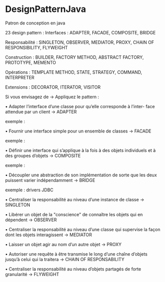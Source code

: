 # DesignPatternJava
Patron de conception en java

23 design pattern : 
Interfaces : ADAPTER, FACADE, COMPOSITE, BRIDGE

Responsabilité : SINGLETON, OBSERVER, MEDIATOR, PROXY, CHAIN OF RESPONSIBILITY,
FLYWEIGHT

Construction : BUILDER, FACTORY METHOD, ABSTRACT FACTORY, PROTOTYPE, MEMENTO

Opérations : TEMPLATE METHOD, STATE, STRATEGY, COMMAND, INTERPRETER

Extensions : DECORATOR, ITERATOR, VISITOR


Si vous envisagez de -> Appliquez le pattern : 

• Adapter l’interface d’une classe pour qu’elle corresponde à l’inter-
face attendue par un client -> ADAPTER

exemple : 

• Fournir une interface simple pour un ensemble de classes -> FACADE

exemple : 

• Définir une interface qui s’applique à la fois à des objets individuels
et à des groupes d’objets -> COMPOSITE

exemple : 


• Découpler une abstraction de son implémentation de sorte que les
deux puissent varier indépendamment -> BRIDGE

exemple : drivers JDBC

• Centraliser la responsabilité au niveau d’une instance de classe -> 
SINGLETON

• Libérer un objet de la "conscience" de connaître les objets qui en
dépendent ->
OBSERVER

• Centraliser la responsabilité au niveau d’une classe qui supervise la
façon dont les objets interagissent ->
MEDIATOR

• Laisser un objet agir au nom d’un autre objet ->
 PROXY
 
• Autoriser une requête à être transmise le long d’une chaîne d’objets
jusqu’à celui qui la traitera ->
CHAIN OF RESPONSABILITY

• Centraliser la responsabilité au niveau d’objets partagés de forte
granularité ->
FLYWEIGHT


